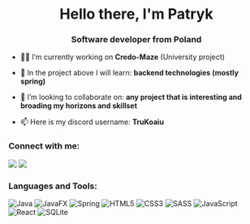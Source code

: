 <h1 align="center">Hello there, I'm Patryk</h1>
<h3 align="center">Software developer from Poland</h3>

- 🧑‍💻 I’m currently working on **Credo-Maze** (University project)

- 🤔 In the project above I will learn: **backend technologies (mostly spring)**

- 👯 I’m looking to collaborate on: **any project that is interesting and broading my horizons and skillset**

- 📫 Here is my discord username: **TruKoaiu**

<h3 align="left">Connect with me:</h3>
<p align="left">
<a href="https://www.linkedin.com/in/patryk-siekierski/" target="_blank"><img src="https://img.shields.io/badge/LinkedIn-0077B5?style=for-the-badge&logo=linkedin&logoColor=white" target="_blank" /></a>
<a href="https://discordapp.com/users/262999998952767488" target="_blank"><img src="https://img.shields.io/badge/Discord-%235865F2.svg?style=for-the-badge&logo=discord&logoColor=white)" target="_blank" /></a>
</p>

<h3 align="left">Languages and Tools:</h3>

![Java](https://img.shields.io/badge/java-%23ED8B00.svg?style=for-the-badge&logo=openjdk&logoColor=white) ![JavaFX](https://img.shields.io/badge/javafx-%23FF0000.svg?style=for-the-badge&logo=javafx&logoColor=white) ![Spring](https://img.shields.io/badge/spring-%236DB33F.svg?style=for-the-badge&logo=spring&logoColor=white) ![HTML5](https://img.shields.io/badge/html5-%23E34F26.svg?style=for-the-badge&logo=html5&logoColor=white) ![CSS3](https://img.shields.io/badge/css3-%231572B6.svg?style=for-the-badge&logo=css3&logoColor=white) ![SASS](https://img.shields.io/badge/SASS-hotpink.svg?style=for-the-badge&logo=SASS&logoColor=white) ![JavaScript](https://img.shields.io/badge/javascript-%23323330.svg?style=for-the-badge&logo=javascript&logoColor=%23F7DF1E) ![React](https://img.shields.io/badge/react-%2320232a.svg?style=for-the-badge&logo=react&logoColor=%2361DAFB) ![SQLite](https://img.shields.io/badge/sqlite-%2307405e.svg?style=for-the-badge&logo=sqlite&logoColor=white)
